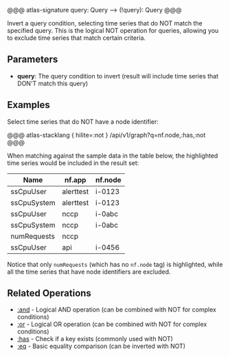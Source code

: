 @@@ atlas-signature
query: Query
-->
(!query): Query
@@@

Invert a query condition, selecting time series that do NOT match the specified query. This is
the logical NOT operation for queries, allowing you to exclude time series that match certain
criteria.

## Parameters

* **query**: The query condition to invert (result will include time series that DON'T match this query)

## Examples

Select time series that do NOT have a node identifier:

@@@ atlas-stacklang { hilite=:not }
/api/v1/graph?q=nf.node,:has,:not
@@@

When matching against the sample data in the table below, the highlighted time series would be
included in the result set:

<table>
  <thead>
  <th>Name</th><th>nf.app</th><th>nf.node</th>
  </thead>
  <tbody>
  <tr>
    <td>ssCpuUser</td>
    <td>alerttest</td>
    <td>i-0123</td>
  </tr><tr>
    <td>ssCpuSystem</td>
    <td>alerttest</td>
    <td>i-0123</td>
  </tr><tr>
    <td>ssCpuUser</td>
    <td>nccp</td>
    <td>i-0abc</td>
  </tr><tr>
    <td>ssCpuSystem</td>
    <td>nccp</td>
    <td>i-0abc</td>
  </tr><tr class="atlas-hilite">
    <td>numRequests</td>
    <td>nccp</td>
    <td>&nbsp;</td>
  </tr><tr>
    <td>ssCpuUser</td>
    <td>api</td>
    <td>i-0456</td>
  </tr>
  </tbody>
</table>

Notice that only `numRequests` (which has no `nf.node` tag) is highlighted, while all the time
series that have node identifiers are excluded.

## Related Operations

* [:and](and.md) - Logical AND operation (can be combined with NOT for complex conditions)
* [:or](or.md) - Logical OR operation (can be combined with NOT for complex conditions)
* [:has](has.md) - Check if a key exists (commonly used with NOT)
* [:eq](eq.md) - Basic equality comparison (can be inverted with NOT)
